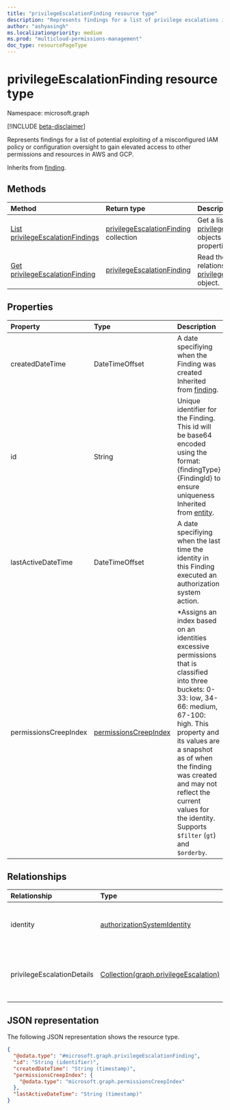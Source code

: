 ```yaml
---
title: "privilegeEscalationFinding resource type"
description: "Represents findings for a list of privilege escalations in AWS or GCP."
author: "ashyasingh"
ms.localizationpriority: medium
ms.prod: "multicloud-permissions-management"
doc_type: resourcePageType
---
```


# privilegeEscalationFinding resource type

Namespace: microsoft.graph

[!INCLUDE [beta-disclaimer](../../includes/beta-disclaimer.md)]

Represents findings for a list of potential exploiting of a misconfigured IAM policy or configuration oversight to gain elevated access to other permissions and resources in AWS and GCP.

Inherits from [finding](../resources/finding.md).

## Methods
|Method|Return type|Description|
|:---|:---|:---|
|[List privilegeEscalationFindings](../api/privilegeescalationfinding-list.md)|[privilegeEscalationFinding](../resources/privilegeescalationfinding.md) collection|Get a list of the [privilegeEscalationFinding](../resources/privilegeescalationfinding.md) objects and their properties.|
|[Get privilegeEscalationFinding](../api/privilegeescalationfinding-get.md)|[privilegeEscalationFinding](../resources/privilegeescalationfinding.md)|Read the properties and relationships of a [privilegeEscalationFinding](../resources/privilegeescalationfinding.md) object.|

## Properties
|Property|Type|Description|
|:---|:---|:---|
|createdDateTime|DateTimeOffset|A date specifiying when the Finding was created Inherited from [finding](../resources/finding.md).|
|id|String|Unique identifier for the Finding. This id will be base64 encoded using the format:{findingType}{FindingId} to ensure uniqueness Inherited from [entity](../resources/entity.md).|
|lastActiveDateTime|DateTimeOffset|A date specifiying when the last time the identity in this Finding executed an authorization system action.|
|permissionsCreepIndex|[permissionsCreepIndex](../resources/permissionscreepindex.md)|*Assigns an index based on an identities excessive permissions that is classified into three buckets: 0-33: low, 34-66: medium, 67-100: high. This property and its values are a snapshot as of when the finding was created and may not reflect the current values for the identity. Supports `$filter` (`gt`) and `$orderby`.|

## Relationships
|Relationship|Type|Description|
|:---|:---|:---|
|identity|[authorizationSystemIdentity](../resources/authorizationsystemidentity.md)|Represents an identity in an authorization system|
|privilegeEscalationDetails|[Collection(graph.privilegeEscalation)](../resources/privilegeescalation.md)|The list of escalations that the identity is capable of performing.|

## JSON representation
The following JSON representation shows the resource type.
<!-- {
  "blockType": "resource",
  "keyProperty": "id",
  "@odata.type": "microsoft.graph.privilegeEscalationFinding",
  "baseType": "microsoft.graph.finding",
  "openType": false
}
-->
``` json
{
  "@odata.type": "#microsoft.graph.privilegeEscalationFinding",
  "id": "String (identifier)",
  "createdDateTime": "String (timestamp)",
  "permissionsCreepIndex": {
    "@odata.type": "microsoft.graph.permissionsCreepIndex"
  },
  "lastActiveDateTime": "String (timestamp)"
}
```


